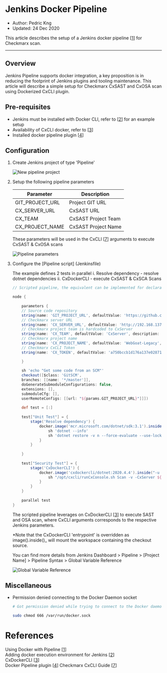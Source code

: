 # Jenkins Docker Pipeline 
* Author:   Pedric Kng  
* Updated:  24 Dec 2020

This article describes the setup of a Jenkins docker pipeline [[1]] for Checkmarx scan.

***
## Overview
Jenkins Pipeline supports docker integration, a key proposition is in reducing the footprint of Jenkins plugins and tooling maintenance. This article will describe a simple setup for Checkmarx CxSAST and CxOSA scan using Dockerized CxCLI plugin.

## Pre-requisites
- Jenkins must be installed with Docker CLI, refer to [[2]] for an example setup
- Availability of CxCLI docker, refer to [[3]]
- Installed docker pipeline plugin [[4]]

## Configuration

1. Create Jenkins project of type 'Pipeline'

    ![New pipeline project](assets/New-pipeline-project.png)

2. Setup the following pipeline parameters

    | Parameter | Description |
    | ------------- | ------------- |
    | GIT_PROJECT_URL | Project GIT URL|
    | CX_SERVER_URL | CxSAST URL |
    | CX_TEAM | CxSAST Project Team |
    | CX_PROJECT_NAME | CxSAST Project Name |  

    These parameters will be used in the CxCLI [[7]] arguments to execute CxSAST & CxOSA scans

    ![Pipeline parameters](assets/Pipeline-parameters.png)

3. Configure the [Pipeline script] (Jenkinsfile)

    The example defines 2 tests in parallel
    i. Resolve dependency - resolve dotnet dependencies
    ii. CxDockerCLI - execute CxSAST & CxSCA Scans

    ```groovy
    // Scripted pipeline, the equivalent can be implemented for declarative pipeline

    node {
        
        parameters {
        // Source code repository
        string(name: 'GIT_PROJECT_URL', defaultValue: 'https://github.com/WebGoat/WebGoat-Legacy.git', description: 'Git Repository')
        // Checkmarx server URL
        string(name: 'CX_SERVER_URL', defaultValue: 'http://192.168.137.50', description: 'CxSAST Server URL Team')
        // Checkmarx project team is hardcoded to CxServer
        string(name: 'CX_TEAM', defaultValue: 'CxServer', description: 'CxSAST Project Team e.g.,CxServer\\SP\\Corp ')
        // Checkmarx project name
        string(name: 'CX_PROJECT_NAME', defaultValue: 'WebGoat-Legacy', description: 'CxSAST Project Name')
        // Checkmarx CxCLI Token
        string(name: 'CX_TOKEN', defaultValue: 'a750bccb1d176a137e0287152e6fe1c971242270f8888f56bcea09ddfd525059', description: 'CxCLI Token')

        }
        
        sh 'echo "Get some code from an SCM"'
        checkout([$class: 'GitSCM',
        branches: [[name: '*/master']],
        doGenerateSubmoduleConfigurations: false,
        extensions: [],
        submoduleCfg: [],
        userRemoteConfigs: [[url: "${params.GIT_PROJECT_URL}"]]])
        
        def test = [:]
        
        test["Unit Test"] = {
            stage('Resolve dependency') {
                docker.image('mcr.microsoft.com/dotnet/sdk:3.1').inside('-u root:sudo') {
                    sh 'dotnet --info'
                    sh 'dotnet restore -v n --force-evaluate --use-lock-file'
                }            
            }
        
        }
        
        test["Security Test"] = {
            stage('CxDockerCLI') {
                docker.image('cxdockercli/dotnet:2020.4.4').inside("-u root:sudo --entrypoint ''") {
                    sh "/opt/cxcli/runCxConsole.sh Scan -v -CxServer ${params.CX_SERVER_URL} -CxToken ${params.CX_TOKEN} -ProjectName '${params.CX_TEAM}\\${params.CX_PROJECT_NAME}' -LocationType folder -LocationPath ${WORKSPACE} -enableosa -executepackagedependency"
                }
            }    
        }
        
        parallel test
    }

    ```

    The scripted pipeline leverages on CxDockerCLI [[3]] to execute SAST and OSA scan, where CxCLI arguments corresponds to the respective Jenkins parameters.

    *Note that the CxDockerCLI 'entrypoint' is overridden as image().inside()_ will mount the workspace containing the checkout source. 

    You can find more details from Jenkins Dashboard > Pipeline > [Project Name] > Pipeline Syntax > Global Variable Reference

    ![Global Variable Reference](assets/Global-Variable-Reference.png)

## Miscellaneous
- Permission denied connecting to the Docker Daemon socket

    ```bash
    # Got permission denied while trying to connect to the Docker daemon socket at unix:///var/run/docker.sock: Post http://%2Fvar%2Frun%2Fdocker.sock/v1.39/images/create?fromImage=webgoat%2Fwebgoat-8.0&tag=v8.0.0.M21: dial unix /var/run/docker.sock: connect: permission denied

    sudo chmod 666 /var/run/docker.sock
    ```


# References
Using Docker with Pipeline [[1]]  
Adding docker execution environment for Jenkins [[2]]  
CxDockerCLI [[3]]  
Docker Pipeline plugin [[4]]
Checkmarx CxCLI Guide [[7]]

[1]:https://www.jenkins.io/doc/book/pipeline/docker/ "Using Docker with Pipeline"
[2]:https://github.com/cx-demo/myjenkins#adding-docker-execution-environment-for-jenkins "Adding docker execution environment for Jenkins"
[3]:https://github.com/cx-demo/CxDockerCLI "CxDockerCLI"
[4]:https://docs.cloudbees.com/docs/admin-resources/latest/plugins/docker-workflow "Docker Pipeline plugin"
[5]:https://www.jenkins.io/blog/2018/08/17/speaker-blog-brent-laster/ "Using the Docker Global Variable in Your Jenkins Pipeline "
[6]:https://www.jenkins.io/doc/book/pipeline/jenkinsfile/ "Using a Jenkinsfile"
[7]:https://checkmarx.atlassian.net/wiki/spaces/KC/pages/44335590/CxSAST+CLI+Guide "Checkmarx CxCLI Guide"
